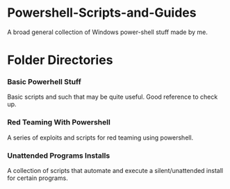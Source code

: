 # Powershell-Scripts-and-Guides
A broad general collection of Windows power-shell stuff made by me.

# Folder Directories

### **Basic Powerhell Stuff**
Basic scripts and such that may be quite useful. Good reference to check up.

### **Red Teaming With Powershell**
A series of exploits and scripts for red teaming using powershell.

### **Unattended Programs Installs**
A collection of scripts that automate and execute a silent/unattended install for certain programs.

